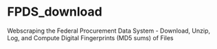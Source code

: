 # FPDS_download
Webscraping the Federal Procurement Data System - Download, Unzip, Log, and Compute Digital Fingerprints (MD5 sums) of Files 
